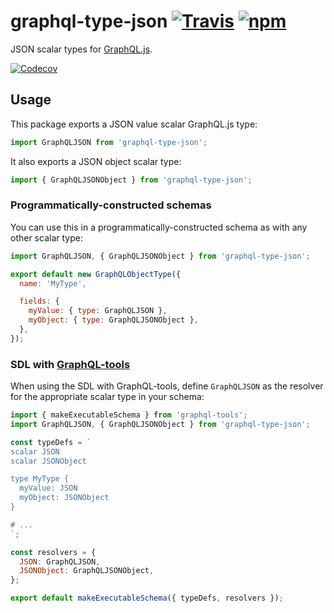 # graphql-type-json [![Travis][build-badge]][build] [![npm][npm-badge]][npm]

JSON scalar types for [GraphQL.js](https://github.com/graphql/graphql-js).

[![Codecov][codecov-badge]][codecov]

## Usage

This package exports a JSON value scalar GraphQL.js type:

```js
import GraphQLJSON from 'graphql-type-json';
```

It also exports a JSON object scalar type:

```js
import { GraphQLJSONObject } from 'graphql-type-json';
```

### Programmatically-constructed schemas

You can use this in a programmatically-constructed schema as with any other scalar type:

```js
import GraphQLJSON, { GraphQLJSONObject } from 'graphql-type-json';

export default new GraphQLObjectType({
  name: 'MyType',

  fields: {
    myValue: { type: GraphQLJSON },
    myObject: { type: GraphQLJSONObject },
  },
});
```

### SDL with [GraphQL-tools](https://github.com/apollographql/graphql-tools)

When using the SDL with GraphQL-tools, define `GraphQLJSON` as the resolver for the appropriate scalar type in your schema:

```js
import { makeExecutableSchema } from 'graphql-tools';
import GraphQLJSON, { GraphQLJSONObject } from 'graphql-type-json';

const typeDefs = `
scalar JSON
scalar JSONObject

type MyType {
  myValue: JSON
  myObject: JSONObject
}

# ...
`;

const resolvers = {
  JSON: GraphQLJSON,
  JSONObject: GraphQLJSONObject,
};

export default makeExecutableSchema({ typeDefs, resolvers });
```

[build-badge]: https://img.shields.io/travis/taion/graphql-type-json/master.svg
[build]: https://travis-ci.org/taion/graphql-type-json

[npm-badge]: https://img.shields.io/npm/v/graphql-type-json.svg
[npm]: https://www.npmjs.com/package/graphql-type-json

[codecov-badge]: https://img.shields.io/codecov/c/github/taion/graphql-type-json/master.svg
[codecov]: https://codecov.io/gh/taion/graphql-type-json
